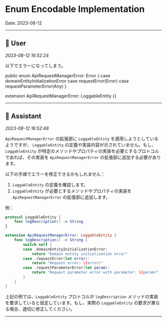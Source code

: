 # Enum Encodable Implementation

Date: 2023-08-12

---

## 👤 User
*2023-08-12 16:52:24*

以下でエラーになってしまう。

public enum ApiRequestManagerError: Error {
    case domainEntityInitializationError
    case requestError(Error)
    case requestParameterError(Any)
}

extension ApiRequestManagerError: LoggableEntity {}

---

## 🤖 Assistant
*2023-08-12 16:52:48*

`ApiRequestManagerError` の拡張部に `LoggableEntity` を適用しようとしているようですが、 `LoggableEntity` の定義や実装内容が示されていません。もし、 `LoggableEntity` が特定のメソッドやプロパティの実装を必要とするプロトコルであれば、その実装を `ApiRequestManagerError` の拡張部に追加する必要があります。

以下の手順でエラーを修正できるかもしれません：

1. `LoggableEntity` の定義を確認します。
2. `LoggableEntity` が必要とするメソッドやプロパティの実装を `ApiRequestManagerError` の拡張部に追加します。

例：

```swift
protocol LoggableEntity {
    func logDescription() -> String
}

extension ApiRequestManagerError: LoggableEntity {
    func logDescription() -> String {
        switch self {
        case .domainEntityInitializationError:
            return "Domain entity initialization error"
        case .requestError(let error):
            return "Request error: \(error)"
        case .requestParameterError(let param):
            return "Request parameter error with parameter: \(param)"
        }
    }
}
```

上記の例では、`LoggableEntity` プロトコルが `logDescription` メソッドの実装を要求していると仮定しています。もし、実際の `LoggableEntity` の要求が異なる場合、適切に修正してください。

---
